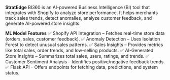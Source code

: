 **StratEdge** 
BI360 is an AI-powered Business Intelligence (BI) tool that integrates with Shopify to analyze store performance. It helps merchants track sales trends, detect anomalies, analyze customer feedback, and generate AI-powered store insights.


**ML Model Features**
✅ Shopify API Integration – Fetches real-time store data (orders, sales, customer feedback).
✅ Anomaly Detection – Uses Isolation Forest to detect unusual sales patterns.
✅ Sales Insights – Provides metrics like total sales, order trends, and low-selling products.
✅ AI-Generated Store Insights – Summarizes total sales, users, ratings, and trends.
✅ Customer Sentiment Analysis – Identifies positive/negative feedback trends.
✅ Flask API – Offers endpoints for fetching data, predictions, and system status.
